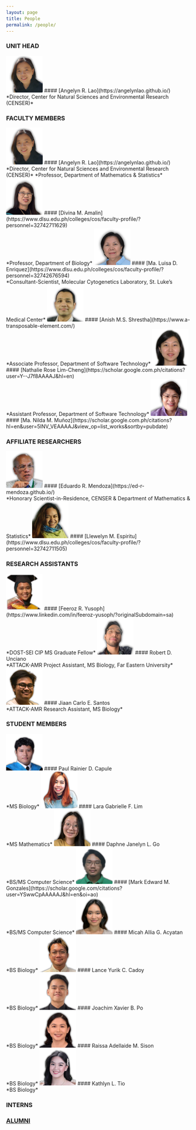 ```yaml
---
layout: page
title: People
permalink: /people/
---
```

### UNIT HEAD

<img src='/assets/people/angelyn-lao.png' width='100' /> 
#### [Angelyn R. Lao](https://angelynlao.github.io/) <br>
*Director, Center for Natural Sciences and Environmental Research (CENSER)*

### FACULTY MEMBERS

<img src='/assets/people/angelyn-lao.png' width='100' /> 
#### [Angelyn R. Lao](https://angelynlao.github.io/) <br>
*Director, Center for Natural Sciences and Environmental Research (CENSER)*
*Professor, Department of Mathematics & Statistics*

<img src='/assets/people/divina-amalin.png' width='100' />
#### [Divina M. Amalin](https://www.dlsu.edu.ph/colleges/cos/faculty-profile/?personnel=32742711629) <br>
*Professor, Department of Biology*

<img src='/assets/people/malu-enriquez.png' width='100' />
#### [Ma. Luisa D. Enriquez](https://www.dlsu.edu.ph/colleges/cos/faculty-profile/?personnel=32742676594) <br>
*Consultant-Scientist, Molecular Cytogenetics Laboratory, St. Luke’s Medical Center*

<img src='/assets/people/anish-shrestha.png' width='100' />
#### [Anish M.S. Shrestha](https://www.a-transposable-element.com/) <br>
*Associate Professor, Department of Software Technology*

<img src='/assets/people/nathalie-lim-cheng.png' width='100' />
#### [Nathalie Rose Lim-Cheng](https://scholar.google.com.ph/citations?user=Y--J7f8AAAAJ&hl=en) <br>
*Assistant Professor, Department of Software Technology*

<img src='/assets/people/nilda-munoz.png' width='100' />
#### [Ma. Nilda M. Muñoz](https://scholar.google.com.ph/citations?hl=en&user=5lNV_VEAAAAJ&view_op=list_works&sortby=pubdate)

### AFFILIATE RESEARCHERS

<img src='/assets/people/ed-mendoza.png' width='100' />
#### [Eduardo R. Mendoza](https://ed-r-mendoza.github.io/) <br>
*Honorary Scientist-in-Residence, CENSER & Department of Mathematics & Statistics*

<img src='/assets/people/lyn-espiritu.png' width='100' />
#### [Llewelyn M. Espiritu](https://www.dlsu.edu.ph/colleges/cos/faculty-profile/?personnel=32742711505) <br>

### RESEARCH ASSISTANTS

<img src='/assets/people/feeroz-yusoph.png' width='100' />
#### [Feeroz R. Yusoph](https://www.linkedin.com/in/feeroz-yusoph/?originalSubdomain=sa) <br>
*DOST-SEI CIP MS Graduate Fellow*

<img src='/assets/people/robert-unciano.png' width='100' />
#### Robert D. Unciano <br>
*ATTACK-AMR Project Assistant, MS Biology, Far Eastern University*

<img src='/assets/people/jiaan-santos.png' width='100' />
#### Jiaan Carlo E. Santos <br>
*ATTACK-AMR Research Assistant, MS Biology*

### STUDENT MEMBERS

<img src='/assets/people/paul-capule.png' width='100' />
#### Paul Rainier D. Capule <br>
*MS Biology*

<img src='/assets/people/lara-lim.png' width='100' />
#### Lara Gabrielle F. Lim <br>
*MS Mathematics*

<img src='/assets/people/daphne-go.png' width='100' />
#### Daphne Janelyn L. Go <br>
*BS/MS Computer Science*

<img src='/assets/people/mark-gonzales.png' width='100' />
#### [Mark Edward M. Gonzales](https://scholar.google.com/citations?user=YSwwCpAAAAAJ&hl=en&oi=ao) <br>
*BS/MS Computer Science*

<img src='/assets/people/micah-acyatan.png' width='100' />
#### Micah Allia G. Acyatan <br>
*BS Biology*

<img src='/assets/people/lance-cadoy.png' width='100' />
#### Lance Yurik C. Cadoy <br>
*BS Biology*

<img src='/assets/people/joachim-po.png' width='100' />
#### Joachim Xavier B. Po <br>
*BS Biology*

<img src='/assets/people/raissa-sison.png' width='100' />
#### Raissa Adellaide M. Sison <br>
*BS Biology*

<img src='/assets/people/kathlyn-tio.png' width='100' />
#### Kathlyn L. Tio <br>
*BS Biology*

### INTERNS

### [ALUMNI](/alumni)

